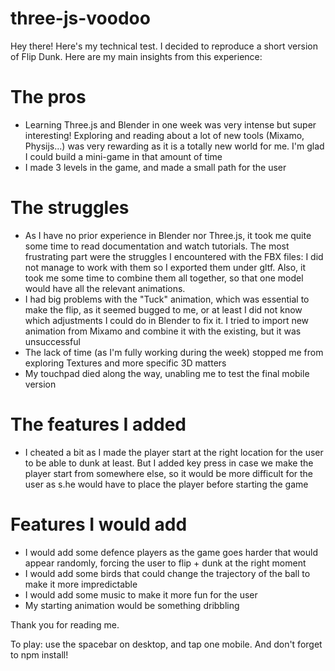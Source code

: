 # three-js-voodoo

Hey there! Here's my technical test. I decided to reproduce a short version of Flip Dunk. Here are my main insights from this experience:

# The pros

- Learning Three.js and Blender in one week was very intense but super interesting! Exploring and reading about a lot of new tools (Mixamo, Physijs...) was very
  rewarding as it is a totally new world for me. I'm glad I could build a mini-game in that amount of time
- I made 3 levels in the game, and made a small path for the user

# The struggles

- As I have no prior experience in Blender nor Three.js, it took me quite some time to read documentation and watch tutorials. The most frustrating part were the struggles I encountered with the FBX files: I did not manage to work with them so I exported them under gltf. Also, it took me some time to combine them all together, so that one model would have all the relevant animations.
- I had big problems with the "Tuck" animation, which was essential to make the flip, as it seemed bugged to me, or at least I did not know which adjustments I could do in Blender to fix it. I tried to import new animation from Mixamo and combine it with the existing, but it was unsuccessful
- The lack of time (as I'm fully working during the week) stopped me from exploring Textures and more specific 3D matters
- My touchpad died along the way, unabling me to test the final mobile version

# The features I added

- I cheated a bit as I made the player start at the right location for the user to be able to dunk at least. But I added key press in case we make the player start from somewhere else, so it would be more difficult for the user as s.he would have to place the player before starting the game

# Features I would add

- I would add some defence players as the game goes harder that would appear randomly, forcing the user to flip + dunk at the right moment
- I would add some birds that could change the trajectory of the ball to make it more impredictable
- I would add some music to make it more fun for the user
- My starting animation would be something dribbling

Thank you for reading me.

To play: use the spacebar on desktop, and tap one mobile.
And don't forget to npm install!
